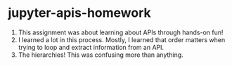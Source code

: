 # jupyter-apis-homework
 1. This assignment was about learning about APIs through hands-on fun! 
 2. I learned a lot in this process. Mostly, I learned that order matters when trying to loop and extract information from an API. 
 3. The hierarchies! This was confusing more than anything. 
